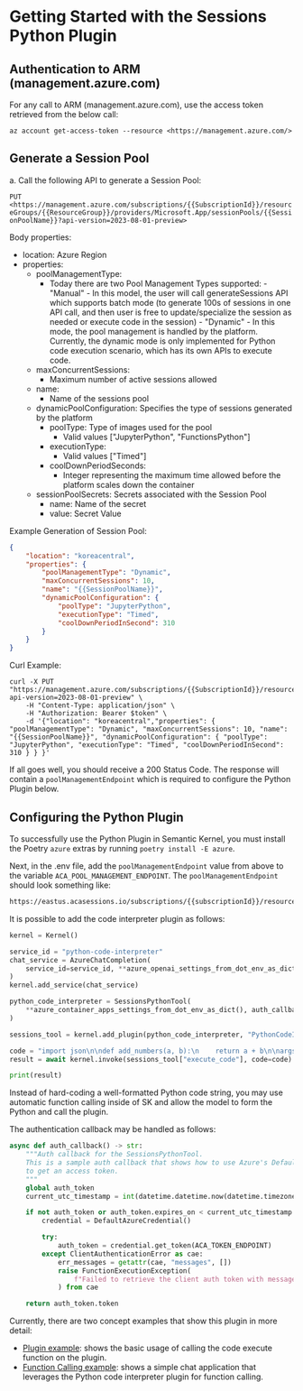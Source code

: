 # Getting Started with the Sessions Python Plugin

## Authentication to ARM (management.azure.com)

For any call to ARM (management.azure.com), use the access token retrieved from the below call:

```az account get-access-token --resource <https://management.azure.com/>```

## Generate a Session Pool

a. Call the following API to generate a Session Pool:

```PUT <https://management.azure.com/subscriptions/{{SubscriptionId}}/resourceGroups/{{ResourceGroup}}/providers/Microsoft.App/sessionPools/{{SessionPoolName}}?api-version=2023-08-01-preview>```

Body properties:

- location: Azure Region
- properties:
  - poolManagementType:
    - Today there are two Pool Management Types supported:
           - "Manual"
                - In this model, the user will call generateSessions API which supports batch mode (to generate 100s of sessions in one API call, and then user is free to update/specialize the session as needed or execute code in the session)
           - "Dynamic"
                - In this mode, the pool management is handled by the platform. Currently, the dynamic mode is only implemented for Python code execution scenario, which has its own APIs to execute code.
  - maxConcurrentSessions:
    - Maximum number of active sessions allowed
  - name:
    - Name of the sessions pool
  - dynamicPoolConfiguration: Specifies the type of sessions generated by the platform
    - poolType: Type of images used for the pool
      - Valid values ["JupyterPython", "FunctionsPython"]
    - executionType:
      - Valid values ["Timed"]
    - coolDownPeriodSeconds:
      - Integer representing the maximum time allowed before the platform scales down the container
  - sessionPoolSecrets: Secrets associated with the Session Pool
    - name: Name of the secret
    - value: Secret Value

Example Generation of Session Pool:

```json
{
    "location": "koreacentral",
    "properties": {
        "poolManagementType": "Dynamic",
        "maxConcurrentSessions": 10,
        "name": "{{SessionPoolName}}",
        "dynamicPoolConfiguration": {
            "poolType": "JupyterPython",
            "executionType": "Timed",
            "coolDownPeriodInSecond": 310
        }
    }
}
```

Curl Example:

```curl
curl -X PUT "https://management.azure.com/subscriptions/{{SubscriptionId}}/resourceGroups/{{ResourceGroup}}/providers/Microsoft.App/sessionPools/{{SessionPoolName}}?api-version=2023-08-01-preview" \
    -H "Content-Type: application/json" \
    -H "Authorization: Bearer $token" \
    -d '{"location": "koreacentral","properties": { "poolManagementType": "Dynamic", "maxConcurrentSessions": 10, "name": "{{SessionPoolName}}", "dynamicPoolConfiguration": { "poolType": "JupyterPython", "executionType": "Timed", "coolDownPeriodInSecond": 310 } } }'
```

If all goes well, you should receive a 200 Status Code. The response will contain a `poolManagementEndpoint` which is required to configure the Python Plugin below.

## Configuring the Python Plugin

To successfully use the Python Plugin in Semantic Kernel, you must install the Poetry `azure` extras by running `poetry install -E azure`.

Next, in the .env file, add the `poolManagementEndpoint` value from above to the variable `ACA_POOL_MANAGEMENT_ENDPOINT`. The `poolManagementEndpoint` should look something like:

```html
https://eastus.acasessions.io/subscriptions/{{subscriptionId}}/resourceGroups/{{resourceGroup}}/sessionPools/{{sessionPool}}/python/execute
```

It is possible to add the code interpreter plugin as follows:

```python
kernel = Kernel()

service_id = "python-code-interpreter"
chat_service = AzureChatCompletion(
    service_id=service_id, **azure_openai_settings_from_dot_env_as_dict(include_api_version=True)
)
kernel.add_service(chat_service)

python_code_interpreter = SessionsPythonTool(
    **azure_container_apps_settings_from_dot_env_as_dict(), auth_callback=auth_callback
)

sessions_tool = kernel.add_plugin(python_code_interpreter, "PythonCodeInterpreter")

code = "import json\n\ndef add_numbers(a, b):\n    return a + b\n\nargs = '{\"a\": 1, \"b\": 1}'\nargs_dict = json.loads(args)\nprint(add_numbers(args_dict['a'], args_dict['b']))"
result = await kernel.invoke(sessions_tool["execute_code"], code=code)

print(result)
```

Instead of hard-coding a well-formatted Python code string, you may use automatic function calling inside of SK and allow the model to form the Python and call the plugin.

The authentication callback may be handled as follows:

```python
async def auth_callback() -> str:
    """Auth callback for the SessionsPythonTool.
    This is a sample auth callback that shows how to use Azure's DefaultAzureCredential
    to get an access token.
    """
    global auth_token
    current_utc_timestamp = int(datetime.datetime.now(datetime.timezone.utc).timestamp())

    if not auth_token or auth_token.expires_on < current_utc_timestamp:
        credential = DefaultAzureCredential()

        try:
            auth_token = credential.get_token(ACA_TOKEN_ENDPOINT)
        except ClientAuthenticationError as cae:
            err_messages = getattr(cae, "messages", [])
            raise FunctionExecutionException(
                f"Failed to retrieve the client auth token with messages: {' '.join(err_messages)}"
            ) from cae

    return auth_token.token
```

Currently, there are two concept examples that show this plugin in more detail:

- [Plugin example](../../../samples/concepts/plugins/azure_python_code_interpreter.py): shows the basic usage of calling the code execute function on the plugin.
- [Function Calling example](../../../samples/concepts/auto_function_calling/azure_python_code_interpreter_function_calling.py): shows a simple chat application that leverages the Python code interpreter plugin for function calling.
